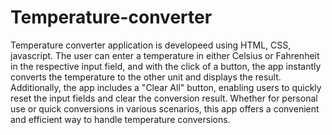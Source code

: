 # Temperature-converter
Temperature converter application is developeed using HTML, CSS, javascript.
The user can enter a temperature in either Celsius or Fahrenheit in the respective input field, and with the click of a button, the app instantly converts the temperature to the other unit and displays the result.
Additionally, the app includes a "Clear All" button, enabling users to quickly reset the input fields and clear the conversion result.
Whether for personal use or quick conversions in various scenarios, this app offers a convenient and efficient way to handle temperature conversions.

